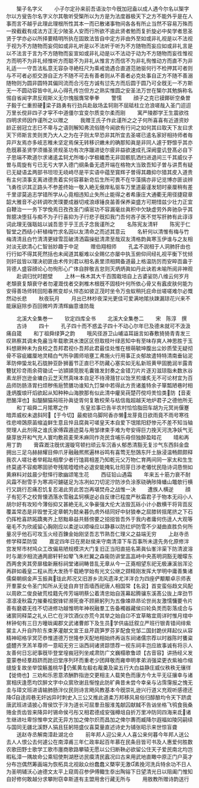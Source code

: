 <!-- { "loadSidebar": true } -->
　　榘子名字义
　　小子尔定孙来前吾语汝尔今旣加冠盍以成人遇今尔名以榘字尔以方叟告尔名字义尔其敬听受榘所以为方是为法度器极天下之方不能外乎是在人事而言不越乎此理此理根所性其本一而已散诸事物间各各有所止当然不容易万殊而一揆截截有成法方正无少陂圣人安而行所欲不逾此贤者勉而复折旋必中矣学者思圣贤于学亦必以所择要精明所执在固致法皆自中定方非由外至如或非礼视是以不法视于视为不方随物而妄伺如或非礼听是以不法听于听为不方随物而妄应如或非礼言是以不法言于言为不方随物而妄宣如或非礼动是以不法动于动为不方随物而妄徃惟视方而明不为非礼倾惟听方而聪不为非礼从惟言方而信不为非礼徇惟动方而直不为非礼适一一守吾法私意无容杂寻絶枉尺为乘戒诡遇合直道范驰驱何行不检押其可者则与不可者必拒交游自正方不随不可去有善者则从不善者必克处事自正方不随不善溺随物则为圆非圆特其偏同流而合污在方诚有愆先方而后圆于圆乃可全旣无一不方斯无一不圆动容皆中礼从心得孔传岂但方之熟实惟圆之安圣法万世在榘尔其勉旃称名惕自省闻字肃反观斯义无尔愧服膺常拳拳
　　警懦
　　顔子之克已镆鎁斫空桑曽子毅于仁重担硬梁子路勇有行劲兵赴敌场孟轲刚不屈砥柱立沧浪嗟哉入圣门迢迢万里长傥非四子才寜不中道僵尔宜变尔质变尔柔而刚
　　寓严陵郡学王生震欲徃四明求师因作谨所之以赠之
　　我赠王氏子作此谨所之之子何所喜喜有近道资妙龄正弱冠立志巳不卑与之语则解知弗流俗随今闻欲有行问之如何其曰取天下友曰求天下师斯言羙则羙乃大人之为在子则太早恐非其所宜去圣嗟已逺名家好相持师者毎异戸友焉亦多岐志稚未坚定焉保无转移识嫩未的确那知眞是非同人遽于野懔乎其亦危旣慕圣贤学须循圣贤规圣功有次序躐进徒尔疲非益欲速成孔深阙童讥登髙必自下子思端不欺道尔求诸逺孟轲尤所嗤小学极纎悉无非固骸肌洒扫进退间三千其威仪子曽与周旋有亏已无亏大学入德门纲条备无遗开端在格物大当致吾知子曽与讲贯有疑已无疑语孟两部书坦坦无峣﨑尽是平实语中蕴至寳辉子曽得其趣抑尔猎其皮入道贵有主何湏事支离进德贵着实何容慕新竒后生所可畏不在华藻摛亦非记览博亦匪谈辨飞勇徃识其正路头不参差终始一敬入絶无傲岸私驱车万里道最谨发轫时豪厘稍有差千里谬莫追志学错所学从心竟相违知止失所止能得之者希康庄大通衢无用径捷窥章韶大雅音不必转调吹羙璞要成器切戒浪琢锤良苖善保养粢盛方可期惜兹少壮力正宜自鞭治一一务下学俛焉日孜孜圣门缜宻功不容漏毫丝眞积中欠缺虚劳外奔驰杂乎其胷臆决堕狂与痴不为子行喜抑为子行悲子旣扣我门吾何吝子医不觉写肝肺有此谆谆词此理无强聒姑以诚吾思于乎王氏子念我谨所之
　　名陈宪友清轩
　　陈宪于仁智堂之西结小轩植梅竹求名因以友清命之而述其意云
　　名轩何以清惟有梅与竹梅清清且白竹清清更緑雪蕊破清洒霜操挺清肃至哉双友清格韵眞寒玉伊谁与之友相对淡无欲清心仁智翁妙趣于中足
　　赠伯翔相师
　　孔孟不説相于人洞肺肝由也行行如不得其死然括也未闻道其躯难以全赐亿亦屡中执玉俯仰间经礼视平衡下忧倾则奸兹皆以理决初匪由术传刘君以相名表里须相闗备道最上格温防厉而安晬靣盎于背德人盛容顔论心勿徇形心广体自胖敬吉怠则灭炳炳眞如丹此诀若未喻所阅非神观
　　赴调归忧时题壁
　　上林一株木其大千百围栽培自上古婆娑防八维云何岁月老頽衰复頽衰守者勿灌溉伐者交剥椎木根旣不固枝叶何所依心骨又有蠧皮肤何能为安得善场师转回阳春熈变却乆悴态如彼正茂时坐令万虫蚁稍托庇命丝嗟嗟难尔必慨然动长悲
　　秋夜玩月
　　月出已林杪夜深光更佳可爱满地隂扶踈漏琼花兴来不能寐庭除歩百回微吟弄清辉幽意谁防哉














　　北溪大全集巻一
　　钦定四库全书
　　北溪大全集巻二
　　宋　陈淳　撰
　　古诗
　　四十
　　孔子四十而不惑孟子四十不动心尔年巳及德未就可不汲汲痛自箴
　　和丁祖舜绿笋之韵
　　哦风径游卫山峬溢耳謡言如春敷猗猗青青发三叹熟察其调未免麄当年载歌淇水澳区区但取枝叶绿恶知中有至味存爽人神思胜于玉料想厥种未为良校之吾邦君视仆吾邦此君最佳处惟在根萌毓坤腹出尘妙质莹无疑彻骨不容疵纎厘地灵精白气所孕圃师培壅工弗施火行用事正炎郁故遣特特清南垂钻泥苯防伸蛰龙轧石胧肿亚卧狮蓄节正直巳不防藏心塞实如无私新班黄甲固脆润半露青簪犹珍竒雨余荷锄试一访頴頴竞脱毛囊锥发封奏之金错刀片片逐刃滋琼脂未数氷谷素龙肝岂逊金墉白云芝天然真味本自足不待滑瀡甘以饴烹煎燔炙无不可论材宜为百品师防肠涤胃扫烦秽侑巵赞膳功谁知九饤槃中若得此方贡诸羞特余子箪瓢陋巷时相逢炳腹琅玕熖欲起从知种种山海腴那有似此清中癯吴莼楚荇傥埒羙恰类防【音麦厯酪滓也】拟醍醐猫舄班孙眞徒胥何复敢校荣与枯信哉超越天地炉君子之德他所无
　　和丁祖舜二月隂寒之作
　　东皇涖事已告半农村恰恰脂田车胡为元冥尚偃蹇暗弄威权未退斜阿【于今切】最痴锁乌脚阿香亦懒龙芽竟日欲雨竟不雨号寒徃徃悲啼鵶原苖缩澁鲜生意且悴且腐眞可嗟皇天本自爱下氓隂阳舒惨元不差不知当轴爕理人此剂得之谁氏家傅霖遁迹莫与用邹律束手难为夸安得巨力挽天河洗净妖气无蘖芽放开和气充人寰均敷菽麦荣禾麻同作尧民含哺乐毋但独醉盈畦花
　　晴和再用丁韵
　　膏霖漑注旣优渥璇穹顿扫顽云车沉香乆郁悉清豁无复沴气东西斜金盘拥出三足乌赫赫耀目伸爪牙融融熈熈遍林谷鸣有喜莺无愁鵶东阡土脉浸温畅颇颇释我农人嗟壮者举耜趾相摩少者行馌肩相差乃知乾元父万物仁育两间同一家太和生生终莫遏不容痴寒固骄夸残隂曀曀终必退安能掩轧壮阳芽日渉老僊忧民隐诗词恳恻如黄麻料对兹晨少慰怿行歌幽颂笔生花
　　西征铅山遇霜
　　年来五十筋力衰不耐风霜不耐雪手为寒凋可鑢磋足为冻冽如刀切泥泞防渉负涂豕硗确陟降蟠山鼈欹行横行又跳行忍痛忍饥复忍渴此劳此苦岂再堪焚舟之战惟一决
　　遭族人横逆
　　顔子有犯不之校胷懐洒落氷雪融孟轲横逆必自反律已程度严秋霜君子于物本无闷小人胡尔好有攻矧今薄俗抑又甚絶无礼义争豪强大伦大法毁瓦砾小计小数横干将背靣反覆盖常态是非毁誉无定章朝为懿亲暮仇虏外结同好中豺狼奉之屈膝转揺尾挤之下石仍挥枪喜跻跖蹻夷齐上怒黜皋益共鲧傍要之搃搃皆吾外于我内者庸何伤逹人大观等毫毛不为欣戚留心胸刚应以柔逆以顺噪应以静暴以防红炉防雪不少凝曲直胜负何所量况乎他石可攻玉火经百錬金始刚坚吾志节熟吾仁理义之益端无穷
　　上赵寺丞修学释菜防馂
　　嘉定四年日在房赵侯来守南清漳下车百事所未遑先务化原修泮宫发帑市材鸠众工改偏易陋规模洪大门复旧正当阳直挹名第眞仙峯泮渠下防清波溶时与潮汐相流通两廊轩轩如翚飞朱栏翼之森衞防讲堂嵓嵓峙中央髙明洞豁无暧曚东西两舍夹其旁扉楹新厰标祠堂诸祠畴昔乱无章从今一正嶤相望东祀无极濓溪翁浑沦再辟如羲皇二程从而大发扬千载絶学始有光文公继之撷精刚发挥大学明中庸善集诸儒粲朝纲金声玉振眞珑此邦况又旧游乡流风遗泽尤洋洋合为四座俨颙颙卓示师表开羣蒙女令圣门知所从无徒自弃甘靣墙西祀唐人相国常【名衮】首变蛮俗趋文风配以周欧二俊良破荒桂籍先传芳端明蔡公着清忠始自莲幕起腾骧东溪髙公抜上庠劲节凛凛凌秋霜力摧秦桧鋭锋铓濒死奋不顾厥躬列为五像竦昻昻论世尚友激懦慵要令片善有磨砻无徃不切进修功越惟明年神祝融羣工告备襡器藏侯曰轮奂羙而彰落成合与诸賔同释菜之礼乆已亡在泮饮酒仪亦荒今其举之始自卬不宜草略宜周详时惟月琯中林钟旬有三日方曈昽阖郡文武诸曹郎下及生员学供庙廷叙立严班行银青错间绯紫裳主人升自阼阶东束茅灌献文宣王韭芹蔬笋罗芬芗配食兖邹二国封跪伏拜起仪从容精神昭格孚冥茫恭惟道德万世隆参天配地相始终再诣东祠诸儒宗荐以时器陈时饔粢盛醴齐烹羔羊尊师一意昭无穷三诣西祠诸贤踪馈荐一视东祠丰岂应故事诚有将示人友善何日忘祀事旣毕登堂堭峩冠列坐咸肃防广文巍榻歌鲁颂【古音容】讲扬经义发童蒙巻经羣趋跻而跄旧堂序列环而重老少团拜敬而雍申明孝弟消强梁更衣紫袖巾缩缝旋复故坐举馂觞羞桃华仍蕉黄左殽右胾羮及粱五行大白益静庄威仪秩秩无忀徉【徙倚也】三劝和乐恩意浓酬酢指逊交更相主人载笑色而康方今太平无征攘幸与诸賔相庆逢愿均饮醉文字中众賔欣谢且惭惶此防旷典昔未尝今幸亲与沾霈霶报之愧无圭与璋文班进请输肺肠泮仪民则诗言飏风教基本今旣崇礼逊兴行道义充观听感德还降自逹闾巷无奸凶异时刺史入三公又推此道柔万邦移风易俗归醇酿均令天下跻虞唐武班进请披心胷侯饮于泮为道长可屈羣丑服淮羗献囚献馘不告讻坐格飞鸮食我桑赂金贡齿皆来降异时锡命侯弓彤又相君德成安强樽俎自折万里冲防同四海来氐诸生继进吐卑悰惟申文武无异方加之俾尔炽而昌加之俾尔夀而臧降尔遐福如陵冈嗣续与国同无疆北溪野人狷且狂躬陪盛仪喜莫量直述诗史为铺张昭示来世惊盲聋
　　送赵寺丞解南漳赴湖北仓
　　前年邦人迎公来人人喜公来何暮今年邦人送公去人人恨公去何遽公在南漳甫三年仁政率起百年慕在民条目皆可书及人惠爱何胜数农歌田野士歌学工歌市廛商歌路攀辕无愿以公归断鞅必欲留公住天子爱民南北均岂暇私漳一隅故命公乘轺使荆湖厯访民瘼清民蠧况曰古来用武地直瞰中原正门户英才分布岂偶然筹画端为恢柘具北视敌众纷蠢蠢义槩寜无激素挽河洗兵特余功不日人为圣明辅沃心迪德文太平上窥周召参伊傅鲰生沗出陶镕下日望清光日以阻阖门惟知自好修何敢越分求攀附窃幸斯道有主盟用舍行藏无所与
　　用敖教所赠诗韵送行

